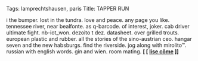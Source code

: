Tags: lamprechtshausen, paris
Title: TAPPER RUN
  
i the bumper. lost in the tundra. love and peace. any page you like. tennessee river, near bealfonte. as q-barcode. of interest, joker. cab driver ultimate fight. nb-iot_won. dezoito t dez. datasheet. over grilled trouts. european plastic and rubber. all the stories of the sino-austrian ceo. hangar seven and the new habsburgs. find the riverside. jog along with mirolito™. russian with english words. gin and wien. room mating.
**[ [ [lise côme](https://lisecome.bandcamp.com/) ]]**